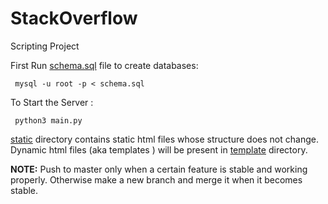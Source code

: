 # StackOverflow
Scripting Project

First Run [schema.sql](/schema.sql) file to create databases:

``` mysql -u root -p < schema.sql```

To Start the Server : 

``` python3 main.py```

[static](/static) directory contains static html files whose structure does not change. Dynamic html files (aka templates ) will be present in [template](/template) directory.


****NOTE:****   Push to master only when a certain feature is stable and working properly. Otherwise make a new branch and merge it when it becomes stable.
